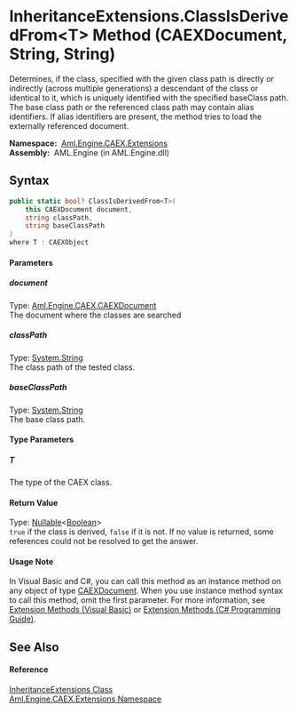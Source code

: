InheritanceExtensions.ClassIsDerivedFrom&lt;T> Method (CAEXDocument, String, String)
====================================================================================
Determines, if the class, specified with the given class path is directly or indirectly (across multiple generations) a descendant of the class or identical to it, which is uniquely identified with the specified baseClass path. The base class path or the referenced class path may contain alias identifiers. If alias identifiers are present, the method tries to load the externally referenced document.

  **Namespace:**  [Aml.Engine.CAEX.Extensions][1]  
  **Assembly:**  AML.Engine (in AML.Engine.dll)

Syntax
------

```csharp
public static bool? ClassIsDerivedFrom<T>(
	this CAEXDocument document,
	string classPath,
	string baseClassPath
)
where T : CAEXObject

```

#### Parameters

##### *document*
Type: [Aml.Engine.CAEX.CAEXDocument][2]  
The document where the classes are searched

##### *classPath*
Type: [System.String][3]  
The class path of the tested class.

##### *baseClassPath*
Type: [System.String][3]  
The base class path.

#### Type Parameters

##### *T*
The type of the CAEX class.

#### Return Value
Type: [Nullable][4]&lt;[Boolean][5]>  
`true` if the class is derived, `false` if it is not. If no value is returned, some references could not be resolved to get the answer. 
#### Usage Note
In Visual Basic and C#, you can call this method as an instance method on any object of type [CAEXDocument][2]. When you use instance method syntax to call this method, omit the first parameter. For more information, see [Extension Methods (Visual Basic)][6] or [Extension Methods (C# Programming Guide)][7].

See Also
--------

#### Reference
[InheritanceExtensions Class][8]  
[Aml.Engine.CAEX.Extensions Namespace][1]  

[1]: ../README.md
[2]: ../../Aml.Engine.CAEX/CAEXDocument/README.md
[3]: https://docs.microsoft.com/dotnet/api/system.string
[4]: https://docs.microsoft.com/dotnet/api/system.nullable-1
[5]: https://docs.microsoft.com/dotnet/api/system.boolean
[6]: https://docs.microsoft.com/dotnet/visual-basic/programming-guide/language-features/procedures/extension-methods
[7]: https://docs.microsoft.com/dotnet/csharp/programming-guide/classes-and-structs/extension-methods
[8]: README.md
[9]: https://www.automationml.org
[10]: ../../icons/logoShade.png